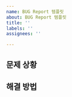 ```yaml
---
name: BUG Report 템플릿
about: BUG Report 템플릿
title: ''
labels: ''
assignees: ''

---
```


## 문제 상황

## 해결 방법
